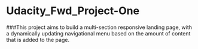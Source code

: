 # Udacity_Fwd_Project-One
###This project aims to build a multi-section responsive landing page, with a dynamically updating navigational menu based on the amount of content that is added to the page.
